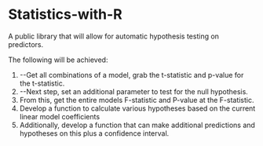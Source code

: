 # Statistics-with-R
A public library that will allow for automatic hypothesis testing on predictors.

The following will be achieved:
1. --Get all combinations of a model, grab the t-statistic and p-value for the t-statistic.
2. --Next step, set an additional parameter to test for the null hypothesis. 
3. From this, get the entire models F-statistic and P-value at the F-statistic.
4. Develop a function to calculate various hypotheses based on the current linear model coefficients
5. Additionally, develop a function that can make additional predictions and hypotheses on this plus a confidence interval.

